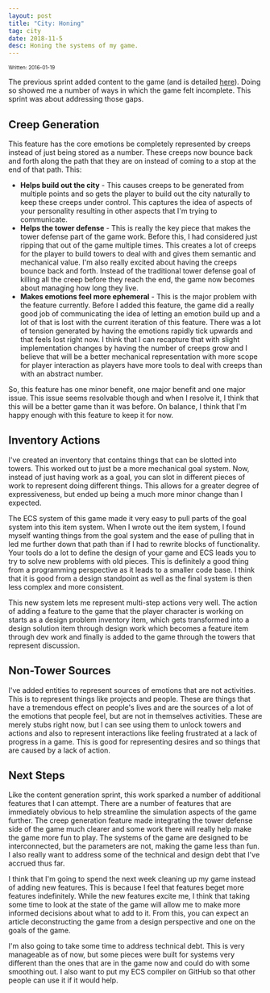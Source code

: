 ```yaml
---
layout: post
title: "City: Honing"
tag: city
date: 2018-11-5
desc: Honing the systems of my game.
---
```


<p style="font-size:10px">Written: 2016-01-19


The previous sprint added content to the game (and is detailed [here](/blog/city/content)). Doing so showed me a number of ways in which the game felt incomplete. This sprint was about addressing those gaps.

## Creep Generation

This feature has the core emotions be completely represented by creeps instead of just being stored as a number. These creeps now bounce back and forth along the path that they are on instead of coming to a stop at the end of that path. This:
- <b>Helps build out the city</b> - This causes creeps to be generated from multiple points and so gets the player to build out the city naturally to keep these creeps under control. This captures the idea of aspects of your personality resulting in other aspects that I'm trying to communicate.
- <b>Helps the tower defense</b> - This is really the key piece that makes the tower defense part of the game work. Before this, I had considered just ripping that out of the game multiple times. This creates a lot of creeps for the player to build towers to deal with and gives them semantic and mechanical value. I'm also really excited about having the creeps bounce back and forth. Instead of the traditional tower defense goal of killing all the creep before they reach the end, the game now becomes about managing how long they live.
- <b>Makes emotions feel more ephemeral</b> - This is the major problem with the feature currently. Before I added this feature, the game did a really good job of communicating the idea of letting an emotion build up and a lot of that is lost with the current iteration of this feature. There was a lot of tension generated by having the emotions rapidly tick upwards and that feels lost right now. I think that I can recapture that with slight implementation changes by having the number of creeps grow and I believe that will be a better mechanical representation with more scope for player interaction as players have more tools to deal with creeps than with an abstract number.



So, this feature has one minor benefit, one major benefit and one major issue. This issue seems resolvable though and when I resolve it, I think that this will be a better game than it was before. On balance, I think that I'm happy enough with this feature to keep it for now.

## Inventory Actions

I've created an inventory that contains things that can be slotted into towers. This worked out to just be a more mechanical goal system. Now, instead of just having work as a goal, you can slot in different pieces of work to represent doing different things. This allows for a greater degree of expressiveness, but ended up being a much more minor change than I expected.


The ECS system of this game made it very easy to pull parts of the goal system into this item system. When I wrote out the item system, I found myself wanting things from the goal system and the ease of pulling that in led me further down that path than if I had to rewrite blocks of functionality. Your tools do a lot to define the design of your game and ECS leads you to try to solve new problems with old pieces. This is definitely a good thing from a programming perspective as it leads to a smaller code base. I think that it is good from a design standpoint as well as the final system is then less complex and more consistent.


This new system lets me represent multi-step actions very well. The action of adding a feature to the game that the player character is working on starts as a design problem inventory item, which gets transformed into a design solution item through design work which becomes a feature item through dev work and finally is added to the game through the towers that represent discussion.

## Non-Tower Sources

I've added entities to represent sources of emotions that are not activities. This is to represent things like projects and people. These are things that have a tremendous effect on people's lives and are the sources of a lot of the emotions that people feel, but are not in themselves activities. These are merely stubs right now, but I can see using them to unlock towers and actions and also to represent interactions like feeling frustrated at a lack of progress in a game. This is good for representing desires and so things that are caused by a lack of action.

## Next Steps

Like the content generation sprint, this work sparked a number of additional features that I can attempt. There are a number of features that are immediately obvious to help streamline the simulation aspects of the game further. The creep generation feature made integrating the tower defense side of the game much clearer and some work there will really help make the game more fun to play. The systems of the game are designed to be interconnected, but the parameters are not, making the game less than fun. I also really want to address some of the technical and design debt that I've accrued thus far.


I think that I'm going to spend the next week cleaning up my game instead of adding new features. This is because I feel that features beget more features indefinitely. While the new features excite me, I think that taking some time to look at the state of the game will allow me to make more informed decisions about what to add to it. From this, you can expect an article deconstructing the game from a design perspective and one on the goals of the game.


I'm also going to take some time to address technical debt. This is very manageable as of now, but some pieces were built for systems very different than the ones that are in the game now and could do with some smoothing out. I also want to put my ECS compiler on GitHub so that other people can use it if it would help.


